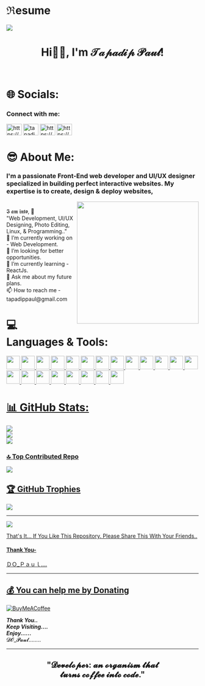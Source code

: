 # ℜesume
<img align="center" src="https://imgs.search.brave.com/WxM1xPwxYktMdh3lO9wyIswZadbdAU3W-vdEEu4p5BI/rs:fit:1200:590:1/g:ce/aHR0cHM6Ly93d3cu/ZGlnaXRhbGFkbGVj/dGlvLmNvbS93cC1j/b250ZW50L3VwbG9h/ZHMvMjAyMC8wNC9O/ZXctUE5DLUFuaW1h/dGVkLUJhbm5lcnMu/Z2lm.gif">
<h1 align="center">Hi👋🏻, I'm 𝒯𝒶𝓅𝒶𝒹𝒾𝓅 𝒫𝒶𝓊𝓁!</h1> </br>

# 🌐 Socials:
<h3 align="left">Connect with me:</h3>
<p align="left">
<a href="https://dev.to/https://dev.to/tapadip16"><img align="center" src="https://raw.githubusercontent.com/rahuldkjain/github-profile-readme-generator/master/src/images/icons/Social/devto.svg" alt="https://dev.to/tapadip16" height="30" width="40" /></a>
<a href="https://twitter.com/tapadippaul"><img align="center" src="https://raw.githubusercontent.com/rahuldkjain/github-profile-readme-generator/master/src/images/icons/Social/twitter.svg" alt="tapadippaul" height="30" width="40" /></a>
<a href="https://linkedin.com/in/https://www.linkedin.com/in/tapadip-paul-r16052004"><img align="center" src="https://raw.githubusercontent.com/rahuldkjain/github-profile-readme-generator/master/src/images/icons/Social/linked-in-alt.svg" alt="https://www.linkedin.com/in/tapadip-paul-r16052004" height="30" width="40" /></a>
<a href="https://instagram.com/https://www.instagram.com/do__paul"><img align="center" src="https://raw.githubusercontent.com/rahuldkjain/github-profile-readme-generator/master/src/images/icons/Social/instagram.svg" alt="https://www.instagram.com/do__paul" height="30" width="40" /></a>
</p>

# 😎 About Me:
### I'm a passionate Front-End web developer and UI/UX designer specialized in building perfect interactive websites. My expertise is to create, design & deploy websites,
  <img align='right' src="https://imgs.search.brave.com/NFGz-R8IVMMvvtZVjPtXlydLK1MhVbJvzoueldghxbY/rs:fit:800:600:1/g:ce/aHR0cHM6Ly9jZG4u/ZHJpYmJibGUuY29t/L3VzZXJzLzEwMjU4/Mzgvc2NyZWVuc2hv/dHMvNjIyMDg4NS9k/ZXZndXkzLmdpZg.gif" width="319">
<br/>
𝕴 𝖆𝖒 𝖎𝖓𝖙𝖔, 🙏
<br>
"Web Development, UI/UX Designing, Photo Editing, Linux, & Programming.."
<br>
🔭 I’m currently working on - Web Development. <br>👯 I’m looking for better opportunities. <br>🌱 I’m currently learning - ReactJs. <br>💬 Ask me about my future plans. <br> 📫 How to reach me - tapadippaul@gmail.com




# 💻 Languages & Tools:
<p align="left"> <a href="https://code.visualstudio.com" target="_blank" rel="noreferrer"> <img src="https://cdn.jsdelivr.net/gh/devicons/devicon/icons/vscode/vscode-original.svg" height="35px" width="35px" /> 
<a href="https://www.w3schools.com/c" target="_blank" rel="noreferrer"> <img src="https://cdn.jsdelivr.net/gh/devicons/devicon/icons/c/c-original.svg" height="35px" width="35px" />
<a href="https://www.w3schools.com/cpp" target="_blank" rel="noreferrer"> <img src="https://cdn.jsdelivr.net/gh/devicons/devicon/icons/cplusplus/cplusplus-original.svg" height="35px" width="35px" />
<a href="https://www.w3schools.com/java" target="_blank" rel="noreferrer"> <img src="https://cdn.jsdelivr.net/gh/devicons/devicon/icons/java/java-original.svg" height="35px" width="35px" />
<a href="https://www.w3schools.com/python" target="_blank" rel="noreferrer"> <img src="https://cdn.jsdelivr.net/gh/devicons/devicon/icons/python/python-original.svg" height="35px" width="35px" />
<a href="https://www.w3schools.com/html" target="_blank" rel="noreferrer"> <img src="https://cdn.jsdelivr.net/gh/devicons/devicon/icons/html5/html5-original.svg" height="35px" width="35px" />
<a href="https://www.w3schools.com/css" target="_blank" rel="noreferrer"> <img src="https://cdn.jsdelivr.net/gh/devicons/devicon/icons/css3/css3-original.svg" height="35px" width="35px" />
<a href="https://getbootstrap.com/docs/5.3/getting-started/introduction" target="_blank" rel="noreferrer"> <img src="https://cdn.jsdelivr.net/gh/devicons/devicon/icons/bootstrap/bootstrap-original.svg" height="35px" width="35px" />
<a href="https://tailwindcss.com" target="_blank" rel="noreferrer"> <img src="https://cdn.jsdelivr.net/gh/devicons/devicon/icons/tailwindcss/tailwindcss-plain.svg" height="35px" width="35px" />
<a href="https://www.w3schools.com/js" target="_blank" rel="noreferrer"> <img src="https://cdn.jsdelivr.net/gh/devicons/devicon/icons/javascript/javascript-original.svg" height="35px" width="35px" />
<a href="https://babeljs.io" target="_blank" rel="noreferrer"> <img src="https://cdn.jsdelivr.net/gh/devicons/devicon/icons/babel/babel-original.svg" height="35px" width="35px" />
<a href="https://www.w3schools.com/nodejs" target="_blank" rel="noreferrer"> <img src="https://cdn.jsdelivr.net/gh/devicons/devicon/icons/nodejs/nodejs-original.svg" height="35px" width="35px" />
<a href="https://www.npmjs.com" target="_blank" rel="noreferrer"> <img src="https://cdn.jsdelivr.net/gh/devicons/devicon/icons/npm/npm-original-wordmark.svg" height="35px" width="35px" />
<a href="https://www.php.net" target="_blank" rel="noreferrer"> <img src="https://cdn.jsdelivr.net/gh/devicons/devicon/icons/php/php-original.svg" height="35px" width="35px" />
<a href="https://apache.org" target="_blank" rel="noreferrer"> <img src="https://cdn.jsdelivr.net/gh/devicons/devicon/icons/apache/apache-original.svg" height="35px" width="35px" />
<a href="https://www.mysql.com" target="_blank" rel="noreferrer"> <img src="https://cdn.jsdelivr.net/gh/devicons/devicon/icons/mysql/mysql-original-wordmark.svg" height="35px" width="35px" />
<a href="https://www.adobe.com/in/products/lightroom.html" target="_blank" rel="noreferrer"> <img src="https://img.icons8.com/nolan/adobe-lightroom.svg" height="35px" width="35px" />
<a href="https://www.canva.com" target="_blank" rel="noreferrer"> <img src="https://cdn.jsdelivr.net/gh/devicons/devicon/icons/canva/canva-original.svg" height="35px" width="35px" />
<a href="https://www.figma.com" target="_blank" rel="noreferrer"> <img src="https://cdn.jsdelivr.net/gh/devicons/devicon/icons/figma/figma-original.svg" height="35px" width="35px" />
<a href="https://www.gnu.org/software/bash" target="_blank" rel="noreferrer"> <img src="https://cdn.jsdelivr.net/gh/devicons/devicon/icons/bash/bash-original.svg" height="35px" width="35px" />
<a href="https://www.kali.org" target="_blank" rel="noreferrer"> <img src="https://cdn.jsdelivr.net/gh/devicons/devicon/icons/linux/linux-original.svg" height="35px" width="35px" />
</p>

# 📊 GitHub Stats:
![](https://github-readme-stats.vercel.app/api?username=Tapadip16&theme=radical&hide_border=false&include_all_commits=true&count_private=false)<br/>
![](https://github-readme-streak-stats.herokuapp.com/?user=Tapadip16&theme=radical&hide_border=false)<br/>
![](https://github-readme-stats.vercel.app/api/top-langs/?username=Tapadip16&theme=radical&hide_border=false&include_all_commits=true&count_private=false&layout=compact)

### 🔝 Top Contributed Repo
![](https://github-contributor-stats.vercel.app/api?username=Tapadip16&limit=5&theme=radical&combine_all_yearly_contributions=true)

<!-- Proudly created with GPRM ( https://gprm.itsvg.in ) -->

## 🏆 GitHub Trophies
![](https://github-profile-trophy.vercel.app/?username=Tapadip16&theme=radical&no-frame=false&no-bg=false&margin-w=4)
  
---
  
  ![](https://visitcount.itsvg.in/api?id=Tapadip16&icon=0&color=4)
  
That's It... If You Like This Repository. Please Share This With Your Friends..
  
#### Thank You-

ＤＯ_Ｐａｕｌ....
  
---
  


 ## 💰 You can help me by Donating
  [![BuyMeACoffee](https://img.shields.io/badge/Buy%20Me%20a%20Coffee-ffdd00?style=for-the-badge&logo=buy-me-a-coffee&logoColor=black)](https://www.buymeacoffee.com/tapadippaul) 

***Thank You..*** <br>
***Keep Visiting....*** <br>
***Enjoy......*** <br>
𝓓𝓞_𝓟𝓪𝓾𝓵........

---

<h2 align="center" color="#cc2121">"𝓓𝓮𝓿𝓮𝓵𝓸𝓹𝓮𝓻: 𝓪𝓷 𝓸𝓻𝓰𝓪𝓷𝓲𝓼𝓶 𝓽𝓱𝓪𝓽 <br> 𝓽𝓾𝓻𝓷𝓼 𝓬𝓸𝓯𝓯𝓮𝓮 𝓲𝓷𝓽𝓸 𝓬𝓸𝓭𝓮."</h2>
